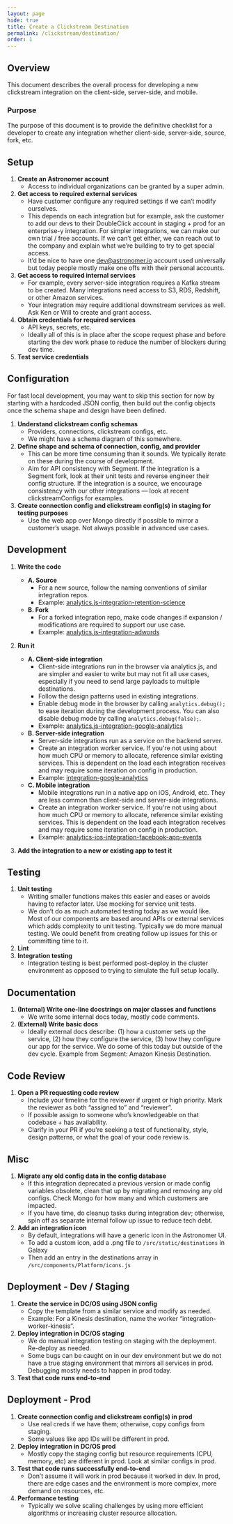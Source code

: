 ```yaml
---
layout: page
hide: true
title: Create a Clickstream Destination
permalink: /clickstream/destination/
order: 1
---
```


## Overview

This document describes the overall process for developing a new clickstream integration on the client-side, server-side, and mobile.

### Purpose

The purpose of this document is to provide the definitive checklist for a developer to create any integration whether client-side, server-side, source, fork, etc.

## Setup

1. **Create an Astronomer account**
	- Access to individual organizations can be granted by a super admin.
1. **Get access to required external services**
	- Have customer configure any required settings if we can’t modify ourselves.
	- This depends on each integration but for example, ask the customer to add our devs to their DoubleClick account in staging + prod for an enterprise-y integration.  For simpler integrations, we can make our own trial / free accounts.  If we can’t get either, we can reach out to the company and explain what we’re building to try to get special access.
	- It’d be nice to have one dev@astronomer.io account used universally but today people mostly make one offs with their personal accounts.
1. **Get access to required internal services**
	- For example, every server-side integration requires a Kafka stream to be created.  Many integrations need access to S3, RDS, Redshift, or other Amazon services.
	- Your integration may require additional downstream services as well.  Ask Ken or Will to create and grant access.
1. **Obtain credentials for required services**
	- API keys, secrets, etc.
	- Ideally all of this is in place after the scope request phase and before starting the dev work phase to reduce the number of blockers during dev time.
1. **Test service credentials**

## Configuration

For fast local development, you may want to skip this section for now by starting with a hardcoded JSON config, then build out the config objects once the schema shape and design have been defined.

1. **Understand clickstream config schemas**
	- Providers, connections, clickstream configs, etc.
	- We might have a schema diagram of this somewhere.
1. **Define shape and schema of connection, config, and provider**
	- This can be more time consuming than it sounds.  We typically iterate on these during the course of development.
	- Aim for API consistency with Segment.  If the integration is a Segment fork, look at their unit tests and reverse engineer their config structure.  If the integration is a source, we encourage consistency with our other integrations — look at recent clickstreamConfigs for examples.
1. **Create connection config and clickstream config(s) in staging for testing purposes**
	- Use the web app over Mongo directly if possible to mirror a customer’s usage.  Not always possible in advanced use cases.

## Development

1. **Write the code**
	- **A. Source**
		- For a new source, follow the naming conventions of similar integration repos.
		- Example: [analytics.js-integration-retention-science](https://github.com/astronomer-integrations/analytics.js-integration-retention-science)
	- **B. Fork**
		- For a forked integration repo, make code changes if expansion / modifications are required to support our use case.
		- Example: [analytics.js-integration-adwords](https://github.com/astronomer-integrations/analytics.js-integration-adwords)

1. **Run it**
	- **A. Client-side integration**
		- Client-side integrations run in the browser via analytics.js, and are simpler and easier to write but may not fit all use cases, especially if you need to send large payloads to multiple destinations.
		- Follow the design patterns used in existing integrations.
		- Enable debug mode in the browser by calling `analytics.debug();` to ease iteration during the development process.  You can also disable debug mode by calling `analytics.debug(false);`.
		- Example: [analytics.js-integration-google-analytics](https://github.com/astronomer-integrations/analytics.js-integration-google-analytics)
	- **B. Server-side integration**
		- Server-side integrations run as a service on the backend server.
		- Create an integration worker service.  If you're not using about how much CPU or memory to allocate, reference similar existing services.  This is dependent on the load each integration receives and may require some iteration on config in production.
		- Example: [integration-google-analytics](https://github.com/astronomer-integrations/integration-google-analytics)
	- **C. Mobile integration**
		- Mobile integrations run in a native app on iOS, Android, etc.  They are less common than client-side and server-side integrations.
		- Create an integration worker service.  If you're not using about how much CPU or memory to allocate, reference similar existing services.  This is dependent on the load each integration receives and may require some iteration on config in production.
		- Example: [analytics-ios-integration-facebook-app-events](https://github.com/astronomer-integrations/analytics-ios-integration-facebook-app-events)

1. **Add the integration to a new or existing app to test it**

## Testing

1. **Unit testing**
	- Writing smaller functions makes this easier and eases or avoids having to refactor later.  Use mocking for service unit tests.
	- We don’t do as much automated testing today as we would like.  Most of our components are based around APIs or external services which adds complexity to unit testing.  Typically we do more manual testing.  We could benefit from creating follow up issues for this or committing time to it.
1. **Lint**
1. **Integration testing**
	- Integration testing is best performed post-deploy in the cluster environment as opposed to trying to simulate the full setup locally.

## Documentation

1. **(Internal) Write one-line docstrings on major classes and functions**
	- We write some internal docs today, mostly code comments.
1. **(External) Write basic docs**
	- Ideally external docs describe: (1) how a customer sets up the service, (2) how they configure the service, (3) how they configure our app for the service.  We do some of this today but outside of the dev cycle.  Example from Segment: Amazon Kinesis Destination.

## Code Review

1. **Open a PR requesting code review**
	- Include your timeline for the reviewer if urgent or high priority.  Mark the reviewer as both “assigned to” and “reviewer”.
	- If possible assign to someone who’s knowledgeable on that codebase + has availability.
	- Clarify in your PR if you're seeking a test of functionality, style, design patterns, or what the goal of your code review is.

## Misc

1. **Migrate any old config data in the config database**
	- If this integration deprecated a previous version or made config variables obsolete, clean that up by migrating and removing any old configs.  Check Mongo for how many and which customers are impacted.
	- If you have time, do cleanup tasks during integration dev; otherwise, spin off as separate internal follow up issue to reduce tech debt.
1. **Add an integration icon**
	- By default, integrations will have a generic icon in the Astronomer UI.
	- To add a custom icon, add a .png file to `/src/static/destinations` in Galaxy
	- Then add an entry in the destinations array in `/src/components/Platform/icons.js`

## Deployment - Dev / Staging

1. **Create the service in DC/OS using JSON config**
	- Copy the template from a similar service and modify as needed.
	- Example: For a Kinesis destination, name the worker “integration-worker-kinesis”.
1. **Deploy integration in DC/OS staging**
	- We do manual integration testing on staging with the deployment.  Re-deploy as needed.
	- Some bugs can be caught on in our dev environment but we do not have a true staging environment that mirrors all services in prod.  Debugging mostly needs to happen in prod today.
1. **Test that code runs end-to-end**

## Deployment - Prod

1. **Create connection config and clickstream config(s) in prod**
	- Use real creds if we have them; otherwise, copy configs from staging.
	- Some values like app IDs will be different in prod.
1. **Deploy integration in DC/OS prod**
	- Mostly copy the staging config but resource requirements (CPU, memory, etc) are different in prod.  Look at similar configs in prod.
1. **Test that code runs successfully end-to-end**
	- Don’t assume it will work in prod because it worked in dev.  In prod, there are edge cases and the environment is more complex, more demand on resources, etc.
1. **Performance testing**
	- Typically we solve scaling challenges by using more efficient algorithms or increasing cluster resource allocation.
